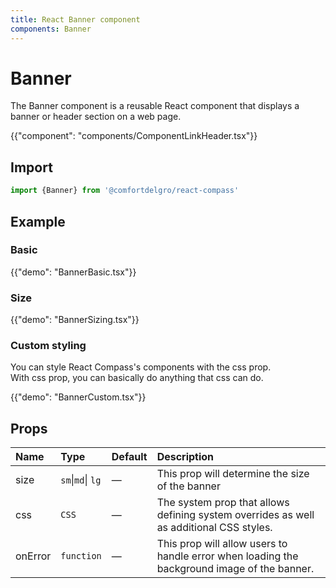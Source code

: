 ```yaml
---
title: React Banner component
components: Banner
---
```


# Banner

<p class="description">The Banner component is a reusable React component that displays a banner or header section on a web page.</p>

{{"component": "components/ComponentLinkHeader.tsx"}}

## Import

```js
import {Banner} from '@comfortdelgro/react-compass'
```

## Example

### Basic

{{"demo": "BannerBasic.tsx"}}

### Size

{{"demo": "BannerSizing.tsx"}}

### Custom styling

You can style React Compass's components with the css prop.<br>
With css prop, you can basically do anything that css can do.

{{"demo": "BannerCustom.tsx"}}

## Props

| Name    | Type              | Default | Description                                                                                 |
| :------ | :---------------- | :------ | :------------------------------------------------------------------------------------------ |
| size    | `sm`\|`md`\| `lg` | —       | This prop will determine the size of the banner                                             |
| css     | `CSS`             | —       | The system prop that allows defining system overrides as well as additional CSS styles.     |
| onError | `function`        | —       | This prop will allow users to handle error when loading the background image of the banner. |
